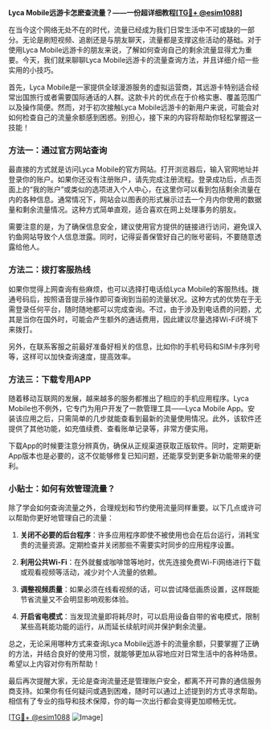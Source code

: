 **Lyca Mobile远游卡怎麽查流量？——一份超详细教程[[TG💪+ @esim1088](https://t.me/s/esim1088)]**

在当今这个网络无处不在的时代，流量已经成为我们日常生活中不可或缺的一部分。无论是刷短视频、追剧还是与朋友聊天，流量都是支撑这些活动的基础。对于使用Lyca Mobile远游卡的朋友来说，了解如何查询自己的剩余流量显得尤为重要。今天，我们就来聊聊Lyca Mobile远游卡的流量查询方法，并且详细介绍一些实用的小技巧。

首先，Lyca Mobile是一家提供全球漫游服务的虚拟运营商，其远游卡特别适合经常出国旅行或者需要国际通话的人群。这款卡片的优点在于价格实惠、覆盖范围广以及操作简便。然而，对于初次接触Lyca Mobile远游卡的新用户来说，可能会对如何检查自己的流量余额感到困惑。别担心，接下来的内容将帮助你轻松掌握这一技能！

### 方法一：通过官方网站查询

最直接的方式就是访问Lyca Mobile的官方网站。打开浏览器后，输入官网地址并登录你的账户。如果你还没有注册账户，请先完成注册流程。登录成功后，点击页面上的“我的账户”或类似的选项进入个人中心，在这里你可以看到包括剩余流量在内的各种信息。通常情况下，网站会以图表的形式展示过去一个月内你使用的数据量和剩余流量情况。这种方式简单直观，适合喜欢在网上处理事务的朋友。

需要注意的是，为了确保信息安全，建议使用官方提供的链接进行访问，避免误入钓鱼网站导致个人信息泄露。同时，记得妥善保管好自己的账号密码，不要随意透露给他人。

### 方法二：拨打客服热线

如果你觉得上网查询有些麻烦，也可以选择打电话给Lyca Mobile的客服热线。拨通号码后，按照语音提示操作即可查询到当前的流量状况。这种方式的优势在于无需登录任何平台，随时随地都可以完成查询。不过，由于涉及到电话费的问题，尤其是当你在国外时，可能会产生额外的通话费用，因此建议尽量选择Wi-Fi环境下来拨打。

另外，在联系客服之前最好准备好相关的信息，比如你的手机号码和SIM卡序列号等，这样可以加快查询速度，提高效率。

### 方法三：下载专用APP

随着移动互联网的发展，越来越多的服务都推出了相应的手机应用程序。Lyca Mobile也不例外，它专门为用户开发了一款管理工具——Lyca Mobile App。安装该应用之后，只需简单的几步就能查看到最新的流量使用情况。此外，该软件还提供了其他功能，如充值续费、查看账单记录等，非常方便实用。

下载App的时候要注意分辨真伪，确保从正规渠道获取正版软件。同时，定期更新App版本也是必要的，这不仅能够修复已知问题，还能享受到更多新功能带来的便利。

### 小贴士：如何有效管理流量？

除了学会如何查询流量之外，合理规划和节约使用流量同样重要。以下几点或许可以帮助你更好地管理自己的流量：

1. **关闭不必要的后台程序**：许多应用程序即使不被使用也会在后台运行，消耗宝贵的流量资源。定期检查并关闭那些不需要实时同步的应用程序设置。
   
2. **利用公共Wi-Fi**：在外就餐或咖啡馆等地时，优先连接免费Wi-Fi网络进行下载或观看视频等活动，减少对个人流量的依赖。
   
3. **调整视频质量**：如果必须在线看视频的话，可以尝试降低画质设置，这样既能节省流量又不会明显影响观影体验。
   
4. **开启省电模式**：当发现流量即将耗尽时，可以启用设备自带的省电模式，限制某些高耗能功能的运行，从而延长续航时间并保护剩余流量。

总之，无论采用哪种方式来查询Lyca Mobile远游卡的流量余额，只要掌握了正确的方法，并结合良好的使用习惯，就能够更加从容地应对日常生活中的各种场景。希望以上内容对你有所帮助！

最后再次提醒大家，无论是查询流量还是管理账户安全，都离不开可靠的通信服务商支持。如果你有任何疑问或遇到困难，随时可以通过上述提到的方式寻求帮助。相信有了专业的指导和技术保障，你的每一次出行都会变得更加顺畅无忧。

[[TG💪+ @esim1088](https://t.me/s/esim1088) ![Image](https://i.postimg.cc/4NQfJmqS/Snipaste-2025-05-13-00-14-12.png)]